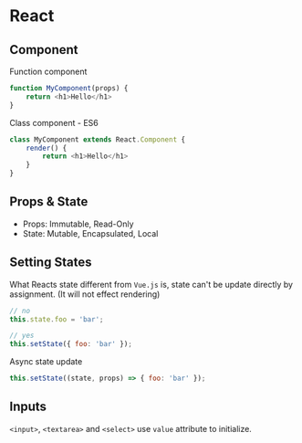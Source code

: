 # React

## Component

Function component
```javascript
function MyComponent(props) {
    return <h1>Hello</h1>
}
```

Class component - ES6
```javascript
class MyComponent extends React.Component {
    render() {
        return <h1>Hello</h1>
    }
}
```

## Props & State

- Props: Immutable, Read-Only
- State: Mutable, Encapsulated, Local


## Setting States


What Reacts state different from `Vue.js` is, state can't be update directly by assignment.
(It will not effect rendering)

```javascript
// no
this.state.foo = 'bar';

// yes
this.setState({ foo: 'bar' });
```

Async state update

```javascript
this.setState((state, props) => { foo: 'bar' });
```

## Inputs

`<input>`, `<textarea>` and `<select>` use `value` attribute to initialize.
